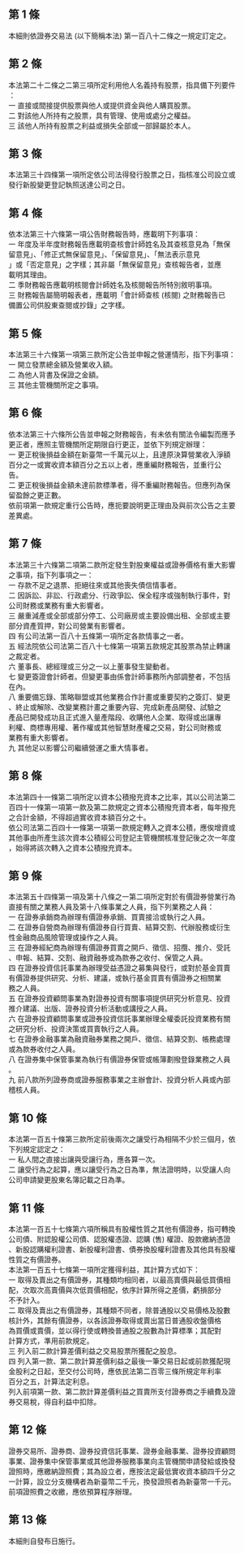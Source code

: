 第 1 條
-------
本細則依證券交易法 (以下簡稱本法) 第一百八十二條之一規定訂定之。

第 2 條
-------
本法第二十二條之二第三項所定利用他人名義持有股票，指具備下列要件  
：  
一  直接或間接提供股票與他人或提供資金與他人購買股票。  
二  對該他人所持有之股票，具有管理、使用或處分之權益。  
三  該他人所持有股票之利益或損失全部或一部歸屬於本人。

第 3 條
-------
本法第三十四條第一項所定依公司法得發行股票之日，指核准公司設立或  
發行新股變更登記執照送達公司之日。

第 4 條
-------
依本法第三十六條第一項公告財務報告時，應載明下列事項：  
一  年度及半年度財務報告應載明查核會計師姓名及其查核意見為「無保  
    留意見」、「修正式無保留意見」、「保留意見」、「無法表示意見  
    」或「否定意見」之字樣；其非屬「無保留意見」查核報告者，並應  
    載明其理由。  
二  季財務報告應載明核閱會計師姓名及核閱報告所特別敘明事項。  
三  財務報告屬簡明報表者，應載明「會計師查核 (核閱) 之財務報告已  
    備置公司供股東查閱或抄錄」之字樣。

第 5 條
-------
本法第三十六條第一項第三款所定公告並申報之營運情形，指下列事項：  
一  開立發票總金額及營業收入額。  
二  為他人背書及保證之金額。  
三  其他主管機關所定之事項。

第 6 條
-------
依本法第三十六條所公告並申報之財務報告，有未依有關法令編製而應予  
更正者，應照主管機關所定期限自行更正，並依下列規定辦理：  
一  更正稅後損益金額在新臺幣一千萬元以上，且達原決算營業收入淨額  
    百分之一或實收資本額百分之五以上者，應重編財務報告，並重行公  
    告。  
二  更正稅後損益金額未達前款標準者，得不重編財務報告。但應列為保  
    留盈餘之更正數。  
依前項第一款規定重行公告時，應扼要說明更正理由及與前次公告之主要  
差異處。

第 7 條
-------
本法第三十六條第二項第二款所定發生對股東權益或證券價格有重大影響  
之事項，指下列事項之一：  
一  存款不足之退票、拒絕往來或其他喪失債信情事者。  
二  因訴訟、非訟、行政處分、行政爭訟、保全程序或強制執行事件，對  
    公司財務或業務有重大影響者。  
三  嚴重減產或全部或部分停工、公司廠房或主要設備出租、全部或主要  
    部分資產質押，對公司營業有影響者。  
四  有公司法第一百八十五條第一項所定各款情事之一者。  
五  經法院依公司法第二百八十七條第一項第五款規定其股票為禁止轉讓  
    之裁定者。  
六  董事長、總經理或三分之一以上董事發生變動者。  
七  變更簽證會計師者。但變更事由係會計師事務所內部調整者，不包括  
    在內。  
八  重要備忘錄、策略聯盟或其他業務合作計畫或重要契約之簽訂、變更  
    、終止或解除、改變業務計畫之重要內容、完成新產品開發、試驗之  
    產品已開發成功且正式進入量產階段、收購他人企業、取得或出讓專  
    利權、商標專用權、著作權或其他智慧財產權之交易，對公司財務或  
    業務有重大影響者。  
九  其他足以影響公司繼續營運之重大情事者。

第 8 條
-------
本法第四十一條第二項所定以資本公積撥充資本之比率，其以公司法第二  
百四十一條第一項第一款及第二款規定之資本公積撥充資本者，每年撥充  
之合計金額，不得超過實收資本額百分之十。  
依公司法第二百四十一條第一項第一款規定轉入之資本公積，應俟增資或  
其他事由所產生該次資本公積經公司登記主管機關核准登記後之次一年度  
，始得將該次轉入之資本公積撥充資本。

第 9 條
-------
本法第五十四條第一項及第十八條之一第二項所定對於有價證券營業行為  
直接有關之業務人員及第十八條事業之人員，指下列業務之人員：  
一  在證券承銷商為辦理有價證券承銷、買賣接洽或執行之人員。  
二  在證券自營商為辦理有價證券自行買賣、結算交割、代辦股務或衍生  
    性金融商品風險管理或操作之人員。  
三  在證券經紀商為辦理有價證券買賣之開戶、徵信、招攬、推介、受託  
    、申報、結算、交割、融資融券或為款券之收付、保管之人員。  
四  在證券投資信託事業為辦理受益憑證之募集與發行，或對於基金買賣  
    有價證券提供研究、分析、建議，或執行基金買賣有價證券之相關業  
    務之人員。  
五  在證券投資顧問事業為對證券投資有關事項提供研究分析意見、投資  
    推介建議、出版、證券投資分析活動或講授之人員。  
六  在證券投資顧問事業或證券投資信託事業辦理全權委託投資業務有關  
    之研究分析、投資決策或買賣執行之人員。  
七  在證券金融事業為融資融券業務之開戶、徵信、結算交割、帳務處理  
    或為款券收付之人員。  
八  在證券集中保管事業為執行有價證券保管或帳簿劃撥登錄業務之人員  
    。  
九  前八款所列證券商或證券服務事業之主辦會計、投資分析人員或內部  
    稽核人員。

第 10 條
--------
本法第一百五十條第三款所定前後兩次之讓受行為相隔不少於三個月，依  
下列規定認定之：  
一  私人間之直接出讓與受讓行為，應各算一次。  
二  讓受行為之起算，應以讓受行為之日為準，無法證明時，以受讓人向  
    公司申請變更股東名簿記載之日為準。

第 11 條
--------
本法第一百五十七條第六項所稱具有股權性質之其他有價證券，指可轉換  
公司債、附認股權公司債、認股權憑證、認購 (售) 權證、股款繳納憑證  
、新股認購權利證書、新股權利證書、債券換股權利證書及其他具有股權  
性質之有價證券。  
本法第一百五十七條第一項所定獲得利益，其計算方式如下：  
一  取得及賣出之有價證券，其種類均相同者，以最高賣價與最低買價相  
    配，次取次高賣價與次低買價相配，依序計算所得之差價，虧損部分  
    不予計入。  
二  取得及賣出之有價證券，其種類不同者，除普通股以交易價格及股數  
    核計外，其餘有價證券，以各該證券取得或賣出當日普通股收盤價格  
    為買價或賣價，並以得行使或轉換普通股之股數為計算標準；其配對  
    計算方式，準用前款規定。  
三  列入前二款計算差價利益之交易股票所獲配之股息。  
四  列入第一款、第二款計算差價利益之最後一筆交易日起或前款獲配現  
    金股利之日起，至交付公司時，應依民法第二百零三條所規定年利率  
    百分之五，計算法定利息。  
列入前項第一款、第二款計算差價利益之買賣所支付證券商之手續費及證  
券交易稅，得自利益中扣除。

第 12 條
--------
證券交易所、證券商、證券投資信託事業、證券金融事業、證券投資顧問  
事業、證券集中保管事業或其他證券服務事業向主管機關申請發給或換發  
證照時，應繳納證照費；其為設立者，應按法定最低實收資本額四千分之  
一計算，設立分支機構者為新臺幣二千元，換發證照者為新臺幣一千元。  
前項證照費之收繳，應依預算程序辦理。

第 13 條
--------
本細則自發布日施行。

